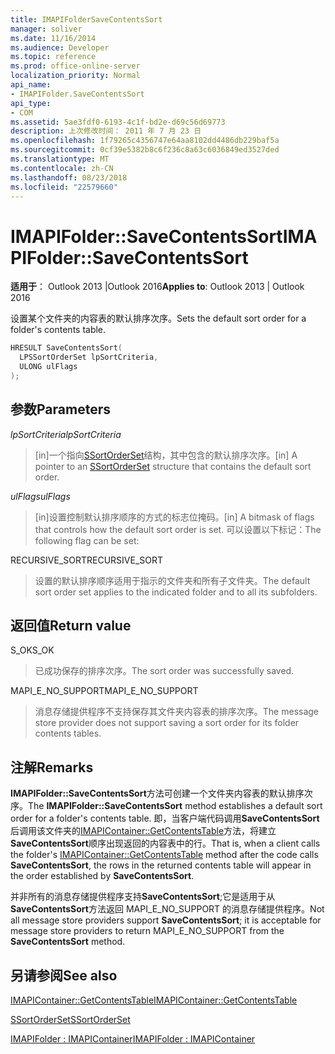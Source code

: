 ```yaml
---
title: IMAPIFolderSaveContentsSort
manager: soliver
ms.date: 11/16/2014
ms.audience: Developer
ms.topic: reference
ms.prod: office-online-server
localization_priority: Normal
api_name:
- IMAPIFolder.SaveContentsSort
api_type:
- COM
ms.assetid: 5ae3fdf0-6193-4c1f-bd2e-d69c56d69773
description: 上次修改时间： 2011 年 7 月 23 日
ms.openlocfilehash: 1f79265c4356747e64aa8102dd4486db229baf5a
ms.sourcegitcommit: 0cf39e5382b8c6f236c8a63c6036849ed3527ded
ms.translationtype: MT
ms.contentlocale: zh-CN
ms.lasthandoff: 08/23/2018
ms.locfileid: "22579660"
---
```

# <a name="imapifoldersavecontentssort"></a><span data-ttu-id="9abb8-103">IMAPIFolder::SaveContentsSort</span><span class="sxs-lookup"><span data-stu-id="9abb8-103">IMAPIFolder::SaveContentsSort</span></span>

  
  
<span data-ttu-id="9abb8-104">**适用于**： Outlook 2013 |Outlook 2016</span><span class="sxs-lookup"><span data-stu-id="9abb8-104">**Applies to**: Outlook 2013 | Outlook 2016</span></span> 
  
<span data-ttu-id="9abb8-105">设置某个文件夹的内容表的默认排序次序。</span><span class="sxs-lookup"><span data-stu-id="9abb8-105">Sets the default sort order for a folder's contents table.</span></span>
  
```cpp
HRESULT SaveContentsSort(
  LPSSortOrderSet lpSortCriteria,
  ULONG ulFlags
);
```

## <a name="parameters"></a><span data-ttu-id="9abb8-106">参数</span><span class="sxs-lookup"><span data-stu-id="9abb8-106">Parameters</span></span>

 <span data-ttu-id="9abb8-107">_lpSortCriteria_</span><span class="sxs-lookup"><span data-stu-id="9abb8-107">_lpSortCriteria_</span></span>
  
> <span data-ttu-id="9abb8-108">[in]一个指向[SSortOrderSet](ssortorderset.md)结构，其中包含的默认排序次序。</span><span class="sxs-lookup"><span data-stu-id="9abb8-108">[in] A pointer to an [SSortOrderSet](ssortorderset.md) structure that contains the default sort order.</span></span> 
    
 <span data-ttu-id="9abb8-109">_ulFlags_</span><span class="sxs-lookup"><span data-stu-id="9abb8-109">_ulFlags_</span></span>
  
> <span data-ttu-id="9abb8-110">[in]设置控制默认排序顺序的方式的标志位掩码。</span><span class="sxs-lookup"><span data-stu-id="9abb8-110">[in] A bitmask of flags that controls how the default sort order is set.</span></span> <span data-ttu-id="9abb8-111">可以设置以下标记：</span><span class="sxs-lookup"><span data-stu-id="9abb8-111">The following flag can be set:</span></span>
    
<span data-ttu-id="9abb8-112">RECURSIVE_SORT</span><span class="sxs-lookup"><span data-stu-id="9abb8-112">RECURSIVE_SORT</span></span> 
  
> <span data-ttu-id="9abb8-113">设置的默认排序顺序适用于指示的文件夹和所有子文件夹。</span><span class="sxs-lookup"><span data-stu-id="9abb8-113">The default sort order set applies to the indicated folder and to all its subfolders.</span></span>
    
## <a name="return-value"></a><span data-ttu-id="9abb8-114">返回值</span><span class="sxs-lookup"><span data-stu-id="9abb8-114">Return value</span></span>

<span data-ttu-id="9abb8-115">S_OK</span><span class="sxs-lookup"><span data-stu-id="9abb8-115">S_OK</span></span> 
  
> <span data-ttu-id="9abb8-116">已成功保存的排序次序。</span><span class="sxs-lookup"><span data-stu-id="9abb8-116">The sort order was successfully saved.</span></span>
    
<span data-ttu-id="9abb8-117">MAPI_E_NO_SUPPORT</span><span class="sxs-lookup"><span data-stu-id="9abb8-117">MAPI_E_NO_SUPPORT</span></span> 
  
> <span data-ttu-id="9abb8-118">消息存储提供程序不支持保存其文件夹内容表的排序次序。</span><span class="sxs-lookup"><span data-stu-id="9abb8-118">The message store provider does not support saving a sort order for its folder contents tables.</span></span>
    
## <a name="remarks"></a><span data-ttu-id="9abb8-119">注解</span><span class="sxs-lookup"><span data-stu-id="9abb8-119">Remarks</span></span>

<span data-ttu-id="9abb8-120">**IMAPIFolder::SaveContentsSort**方法可创建一个文件夹内容表的默认排序次序。</span><span class="sxs-lookup"><span data-stu-id="9abb8-120">The **IMAPIFolder::SaveContentsSort** method establishes a default sort order for a folder's contents table.</span></span> <span data-ttu-id="9abb8-121">即，当客户端代码调用**SaveContentsSort**后调用该文件夹的[IMAPIContainer::GetContentsTable](imapicontainer-getcontentstable.md)方法，将建立**SaveContentsSort**顺序出现返回的内容表中的行。</span><span class="sxs-lookup"><span data-stu-id="9abb8-121">That is, when a client calls the folder's [IMAPIContainer::GetContentsTable](imapicontainer-getcontentstable.md) method after the code calls **SaveContentsSort**, the rows in the returned contents table will appear in the order established by **SaveContentsSort**.</span></span>
  
<span data-ttu-id="9abb8-122">并非所有的消息存储提供程序支持**SaveContentsSort**;它是适用于从**SaveContentsSort**方法返回 MAPI_E_NO_SUPPORT 的消息存储提供程序。</span><span class="sxs-lookup"><span data-stu-id="9abb8-122">Not all message store providers support **SaveContentsSort**; it is acceptable for message store providers to return MAPI_E_NO_SUPPORT from the **SaveContentsSort** method.</span></span> 
  
## <a name="see-also"></a><span data-ttu-id="9abb8-123">另请参阅</span><span class="sxs-lookup"><span data-stu-id="9abb8-123">See also</span></span>



[<span data-ttu-id="9abb8-124">IMAPIContainer::GetContentsTable</span><span class="sxs-lookup"><span data-stu-id="9abb8-124">IMAPIContainer::GetContentsTable</span></span>](imapicontainer-getcontentstable.md)
  
[<span data-ttu-id="9abb8-125">SSortOrderSet</span><span class="sxs-lookup"><span data-stu-id="9abb8-125">SSortOrderSet</span></span>](ssortorderset.md)
  
[<span data-ttu-id="9abb8-126">IMAPIFolder : IMAPIContainer</span><span class="sxs-lookup"><span data-stu-id="9abb8-126">IMAPIFolder : IMAPIContainer</span></span>](imapifolderimapicontainer.md)

